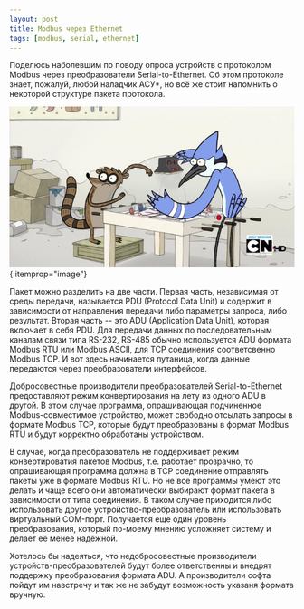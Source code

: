 ```yaml
---
layout: post
title: Modbus через Ethernet
tags: [modbus, serial, ethernet]
---
```


Поделюсь наболевшим по поводу опроса устройств с протоколом Modbus через
преобразователи Serial-to-Ethernet. Об этом протоколе знает, пожалуй, любой
наладчик АСУ*, но всё же стоит напомнить о некоторой структуре пакета протокола.

![Regular Show](/assets/images/regular-show.png){:itemprop="image"}

Пакет можно разделить на две части. Первая часть, независимая от среды передачи,
называется PDU (Protocol Data Unit) и содержит в зависимости от направления
передачи либо параметры запроса, либо результат. Вторая часть -- это ADU
(Application Data Unit), которая включает в себя PDU. Для передачи данных по
последовательным каналам связи типа RS-232, RS-485 обычно используется ADU формата
Modbus RTU или Modbus ASCII, для TCP соединения соответсвенно Modbus TCP. И вот
здесь начинается путаница, когда данные передаются через преобразователи интерфейсов.

Добросовестные производители преобразователей Serial-to-Ethernet предоставляют
режим конвертирования на лету из одного ADU в другой. В этом случае программа,
опрашивающая подчиненное Modbus-совместимое устройство, может свободно отсылать
запросы в формате Modbus TCP, которые будут преобразованы в формат Modbus RTU и
будут корректно обработаны устройством.

В случае, когда преобразователь не поддерживает режим конвертироватия пакетов
Modbus, т.е. работает прозрачно, то опрашивающая программа должна в TCP соединение
отправлять пакеты уже в формате Modbus RTU. Но не все программы умеют это делать
и чаще всего они автоматически выбирают формат пакета в зависимости от типа соединения.
В таком случае приходится либо использовать другое устройство-преобразователь или
использовать виртуальный COM-порт. Получается еще один уровень преобразования,
который по-моему мнению усложняет систему и делает её менее надёжной.

Хотелось бы надеяться, что недобросовестные производители устройств-преобразователей
будут более ответственны и внедрят поддержку преобразования формата ADU. А производители
софта пойдут им навстречу и так же не забудут возможность указаня формата вручную.
